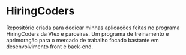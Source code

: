 # HiringCoders

Repositório criada para dedicar minhas aplicações feitas no programa HiringCoders da Vtex e parceiras. Um programa de treinamento e aprimoração para o mercado de trabalho focado bastante em desenvolvimento front e back-end.
